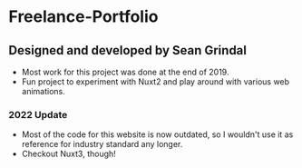# Freelance-Portfolio

## Designed and developed by Sean Grindal

- Most work for this project was done at the end of 2019.
- Fun project to experiment with Nuxt2 and play around with various web animations.

### 2022 Update

- Most of the code for this website is now outdated, so I wouldn't use it as reference for industry standard any longer.
- Checkout Nuxt3, though!
